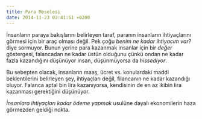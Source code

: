 ```yaml
---
title: Para Meselesi
date: 2014-11-23 03:41:51 +0200
---
```


İnsanların paraya bakışlarını belirleyen taraf, paranın insanların
ihtiyaçlarını görmesi için bir araç olması değil. Pek çoğu *benim ne
kadar ihtiyacım var?* diye sormuyor. Bunun yerine para kazanmak insanlar
için bir *değer* göstergesi, falancadan ne kadar üstün olduğunu çünkü
ondan ne kadar fazla kazandığını düşünüyor insan, düşünmüyorsa da
*hissediyor*.

Bu sebepten olacak, insanların maaş, ücret vs. konulardaki maddi
beklentilerini belirleyen şey, ihtiyaçları değil, filancanın ne kadar
kazandığı oluyor. Falanca aptal bin lira kazanıyorsa, kendisinin de en
az ikibin lira kazanması gerektiğini düşünüyor.

*İnsanlara ihtiyaçları kadar ödeme yapmak* usulüne dayalı ekonomilerin
haza görmezden geldiği nokta.
